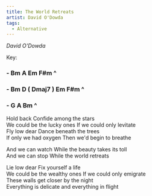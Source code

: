 ```yaml
---
title: The World Retreats
artist: David O'Dowda
tags: 
  - Alternative
---
```

*David O'Dowda*

Key: 
### - Bm A Em F#m ^ 
### - Bm D ( Dmaj7 ) Em F#m ^ 
### - G A Bm ^

 
Hold back Confide among the stars  
We could be the lucky ones If we could only levitate  
Fly low dear Dance beneath the trees   
If only we had oxygen Then we'd begin to breathe  

And we can watch While the beauty takes its toll  
And we can stop While the world retreats   

Lie low dear Fix yourself a life   
We could be the wealthy ones If we could only emigrate  
These walls get closer by the night   
Everything is delicate and everything in flight   



